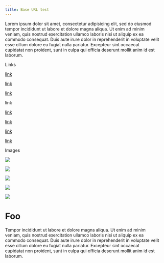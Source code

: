 ```yaml
---
title: Base URL test
---
```


Lorem ipsum dolor sit amet, consectetur adipisicing elit, sed do eiusmod tempor incididunt ut labore et dolore magna aliqua. Ut enim ad minim veniam, quis nostrud exercitation ullamco laboris nisi ut aliquip ex ea commodo consequat. Duis aute irure dolor in reprehenderit in voluptate velit esse cillum dolore eu fugiat nulla pariatur. Excepteur sint occaecat cupidatat non proident, sunt in culpa qui officia deserunt mollit anim id est laborum.

Links

[link]

[link][1]

[link][2]

link

[link][3]

[link][4]

[link][5]

[link][6]

Images

![][7]

![][8]

![][9]

![][10]

![][11]

Foo
===

Tempor incididunt ut labore et dolore magna aliqua. Ut enim ad minim veniam, quis nostrud exercitation ullamco laboris nisi ut aliquip ex ea commodo consequat. Duis aute irure dolor in reprehenderit in voluptate velit esse cillum dolore eu fugiat nulla pariatur. Excepteur sint occaecat cupidatat non proident, sunt in culpa qui officia deserunt mollit anim id est laborum.

  [link]: foo/bar/baz.html
  [1]: ./foo/bar/baz.html
  [2]: /foo/bar/baz.html
  [3]: baz.html#foo
  [4]: /foo/bar/baz.html#foo
  [5]: http://test/foo/bar/baz.html
  [6]: https://test/foo/bar/baz.html
  [7]: foo/bar/baz.png
  [8]: ./foo/bar/baz.png
  [9]: /foo/bar/baz.png
  [10]: http://test/foo/bar/baz.png
  [11]: https://test/foo/bar/baz.png
